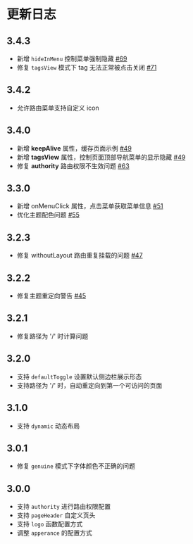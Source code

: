 # 更新日志

## 3.4.3

- 新增 `hideInMenu` 控制菜单强制隐藏 [#69](https://github.com/XiaoMi/hiui/issues/69)
- 修复 `tagsView` 模式下 tag 无法正常被点击关闭 [#71](https://github.com/XiaoMi/hiui/issues/71)

## 3.4.2

- 允许路由菜单支持自定义 icon

## 3.4.0

- 新增 **keepAlive** 属性，缓存页面示例 [#49](https://github.com/XiaoMi/hiui/issues/49)
- 新增 **tagsView** 属性，控制页面顶部导航菜单的显示隐藏 [#49](https://github.com/XiaoMi/hiui/issues/49)
- 修复 **authority** 路由权限不生效问题 [#63](https://github.com/XiaoMi/hiui/issues/63)

## 3.3.0

- 新增 onMenuClick 属性，点击菜单获取菜单信息 [#51](https://github.com/XiaoMi/hiui/issues/51)
- 优化主题配色问题 [#55](https://github.com/XiaoMi/hiui/issues/55)

## 3.2.3

- 修复 withoutLayout 路由重复挂载的问题 [#47](https://github.com/XiaoMi/hiui/issues/47)

## 3.2.2

- 修复主题重定向警告 [#45](https://github.com/XiaoMi/hiui/issues/45)

## 3.2.1

- 修复路径为 '/' 时计算问题

## 3.2.0

- 支持 `defaultToggle` 设置默认侧边栏展示形态
- 支持路径为 '/' 时，自动重定向到第一个可访问的页面

## 3.1.0

- 支持 `dynamic` 动态布局

## 3.0.1

- 修复 `genuine` 模式下字体颜色不正确的问题

## 3.0.0

- 支持 `authority` 进行路由权限配置
- 支持 `pageHeader` 自定义页头
- 支持 `logo` 函数配置方式
- 调整 `apperance` 的配置方式
